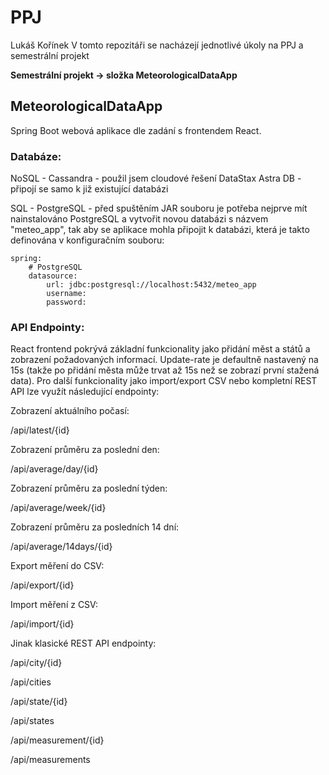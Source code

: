 # PPJ
Lukáš Kořínek
V tomto repozitáři se nacházejí jednotlivé úkoly na PPJ a semestrální projekt


**Semestrální projekt -> složka MeteorologicalDataApp**

  

## MeteorologicalDataApp
Spring Boot webová aplikace dle zadání s frontendem React.


### Databáze:
NoSQL - Cassandra - použil jsem cloudové řešení DataStax Astra DB - připojí se samo k již existující databázi

SQL - PostgreSQL - před spuštěním JAR souboru je potřeba nejprve mít nainstalováno PostgreSQL a vytvořit novou databázi s názvem "meteo_app", tak aby se aplikace mohla připojit k databázi, která je takto definována v konfiguračním souboru:

    spring:
        # PostgreSQL
        datasource:
            url: jdbc:postgresql://localhost:5432/meteo_app
            username:
            password:



### API Endpointy:
React frontend pokrývá základní funkcionality jako přidání měst a států a zobrazení požadovaných informací. Update-rate je defaultně nastavený na 15s (takže po přidání města může trvat až 15s než se zobrazí první stažená data). Pro další funkcionality jako import/export CSV nebo kompletní REST API lze využít následující endpointy:


Zobrazení aktuálního počasí:

/api/latest/{id}

Zobrazení průměru za poslední den:

/api/average/day/{id}

Zobrazení průměru za poslední týden:

/api/average/week/{id}

Zobrazení průměru za posledních 14 dní:

/api/average/14days/{id}

Export měření do CSV:

/api/export/{id}

Import měření z CSV:

/api/import/{id}
  

Jinak klasické REST API endpointy:

/api/city/{id}

/api/cities

/api/state/{id}

/api/states

/api/measurement/{id}

/api/measurements